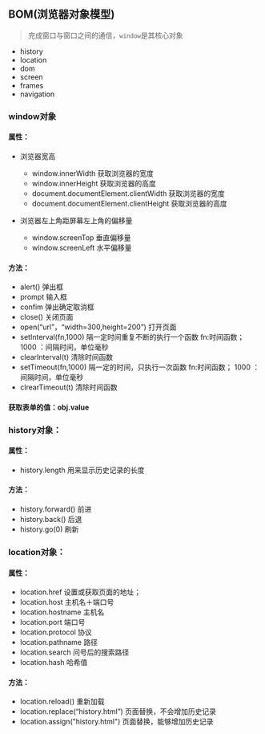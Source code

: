 ## BOM(浏览器对象模型)

> 完成窗口与窗口之间的通信，`window`是其核心对象

- history
- location
- dom
- screen
- frames
- navigation

### window对象

#### 属性：

- 浏览器宽高
  - window.innerWidth    获取浏览器的宽度
  - window.innerHeight  获取浏览器的高度
  - document.documentElement.clientWidth  获取浏览器的宽度
  - document.documentElement.clientHeight  获取浏览器的高度

- 浏览器左上角距屏幕左上角的偏移量
  - window.screenTop    垂直偏移量
  - window.screenLeft    水平偏移量

#### 方法：

- alert()     弹出框
- prompt   输入框    
- confim    弹出确定取消框
- close()    关闭页面
- open(“url”，“width=300,height=200”)     打开页面
- setInterval(fn,1000)    隔一定时间重复不断的执行一个函数    fn:时间函数；   1000 ：间隔时间，单位毫秒
- clearInterval(t)  清除时间函数
- setTimeout(fn,1000)    隔一定的时间，只执行一次函数   fn:时间函数；   1000 ：间隔时间，单位毫秒
- clrearTimeout(t)    清除时间函数

#### 获取表单的值：obj.value

### history对象：

#### 属性：

- history.length      用来显示历史记录的长度

#### 方法：

- history.forward()    前进
- history.back()          后退
- history.go(0)            刷新

### location对象：

#### 属性：

- location.href   设置或获取页面的地址；
- location.host   主机名＋端口号
- location.hostname     主机名
- location.port      端口号
- location.protocol     协议
- location.pathname     路径
- location.search   问号后的搜索路径
- location.hash   哈希值

#### 方法：

- location.reload()     重新加载
- location.replace(“history.html”)    页面替换，不会增加历史记录
- location.assign("history.html")      页面替换，能够增加历史记录